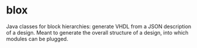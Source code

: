 # blox
Java classes for block hierarchies: generate VHDL from a JSON description of a design. 
Meant to generate the overall structure of a design, into which modules can be plugged.
